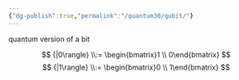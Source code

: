```yaml
---
{"dg-publish":true,"permalink":"/quantum30/qubit/"}
---
```


quantum version of a bit 

$$
{|0\rangle} \\:= \begin{bmatrix}1 \\ 0\end{bmatrix}
$$
$$
{|1\rangle} \\:= \begin{bmatrix}0 \\ 1\end{bmatrix}
$$
